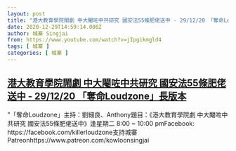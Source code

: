```yaml
---
layout: post
title: "港大教育學院閙劇 中大閹咗中共研究 國安法55條肥佬送中 - 29/12/20 「奪命Loudzone」長版本"
date: 2020-12-29T14:59:14.000Z
author: 城寨 Singjai
from: https://www.youtube.com/watch?v=jIpgikmgld4
tags: [ 城寨 ]
categories: [ 城寨 ]
---
```

<!--1609253954000-->
[港大教育學院閙劇 中大閹咗中共研究 國安法55條肥佬送中 - 29/12/20 「奪命Loudzone」長版本](https://www.youtube.com/watch?v=jIpgikmgld4)
------

<div>
"「奪命Loudzone」主持：劉細良、Anthony題目：《港大教育學院劇 中大閹咗中共研究 國安法55條肥佬送中》逢星期二 8:00 ~ 10:00 pmFacebook: https://facebook.com/killerloudzone支持城寨Patreonhttps://www.patreon.com/kowloonsingjai
</div>
